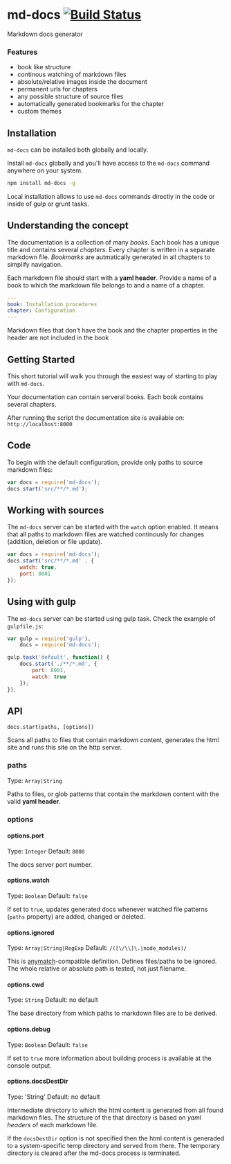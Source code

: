 md-docs [![Build Status](https://travis-ci.org/skuligowski/md-docs.svg?branch=master)](https://travis-ci.org/skuligowski/md-docs)
=======
Markdown docs generator

### Features

* book like structure
* continous watching of markdown files
* absolute/relative images inside the document
* permanent urls for chapters
* any possible structure of source files
* automatically generated bookmarks for the chapter
* custom themes

## Installation

`md-docs` can be installed both globally and locally. 

Install `md-docs` globally and you'll have access to the `md-docs` command anywhere on your system.

```bash
npm install md-docs -g
```

Local installation allows to use `md-docs` commands directly in the code or inside of gulp or grunt tasks.

## Understanding the concept

The documentation is a collection of many *books*. Each book has a unique title and contains several *chapters*. Every chapter is written in a separate markdown file. *Bookmarks* are autmatically generated in all chapters to simplify navigation.

Each markdown file should start with a **yaml header**. Provide a name of a book to which the markdown file belongs to and a name of a chapter.

```yaml
---
book: Installation procedures
chapter: Configuration
---
```

Markdown files that don't have the book and the chapter properties in the header are not included in the book

## Getting Started

This short tutorial will walk you through the easiest way of starting to play with `md-docs`. 

Your documentation can contain serveral books. Each book contains several chapters. 

After running the script the documentation site is available on: `http://localhost:8000`

## Code

To begin with the default configuration, provide only paths to source markdown files:

```javascript
var docs = require('md-docs');
docs.start('src/**/*.md');
```


## Working with sources

The `md-docs` server can be started with the `watch` option enabled. It means that all paths to markdown files are watched continously for changes (addition, deletion or file update).

```javascript
var docs = require('md-docs');
docs.start('src/**/*.md' , {
    watch: true,
    port: 8001
});
```

## Using with gulp

The `md-docs` server can be started using gulp task. Check the example of `gulpfile.js`:

```javascript
var gulp = require('gulp'),
    docs = require('md-docs');

gulp.task('default', function() {
    docs.start('./**/*.md', { 
        port: 8001, 
        watch: true 
    });
});
```

## API

`docs.start(paths, [options])`

Scans all paths to files that contain markdown content, generates the html site and runs this site on the http server. 

### paths

Type: `Array|String`

Paths to files, or glob patterns that contain the markdown content with the valid **yaml header**.

### options

#### options.port

Type: `Integer`
Default: `8000`

The docs server port number.

#### options.watch

Type: `Boolean`
Default: `false`

If set to `true`, updates generated docs whenever watched file patterns (`paths` property) are added, changed or deleted.

#### options.ignored

Type: `Array|String|RegExp`
Default: `/([\/\\]\.|node_modules)/`

This is [anymatch](https://github.com/es128/anymatch)-compatible definition. Defines files/paths to be ignored. The whole relative or absolute path is tested, not just filename.

#### options.cwd

Type: `String`
Default: no default

The base directory from which paths to markdown files are to be derived.

#### options.debug

Type: `Boolean`
Default: `false`

If set to `true` more information about building process is available at the console output.

#### options.docsDestDir

Type: 'String'
Default: no default

Intermediate directory to which the html content is generated from all found markdown files. The structure of the that directory is based on *yaml headers* of each markdown file.

If the `docsDestDir` option is not specified then the html content is generaded to a system-specific temp directory and served from there. The temporary directory is cleared after the md-docs process is terminated.


